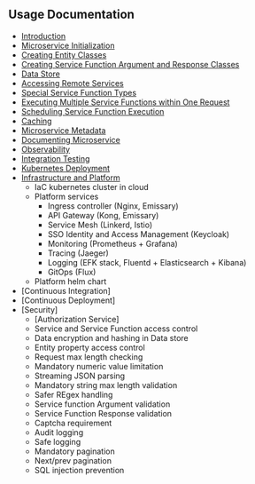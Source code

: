 ## Usage Documentation
- [Introduction](usage/INTRODUCTION.MD)
- [Microservice Initialization](usage/INITIALIZATION.MD)
- [Creating Entity Classes](usage/CREATING_ENTITY_CLASSES.MD)
- [Creating Service Function Argument and Response Classes](usage/ARGUMENT_RESPONSE_CLASSES.MD)
- [Data Store](usage/DATA_STORE.MD)
- [Accessing Remote Services](usage/REMOTE_SERVICE_ACCESS.MD)
- [Special Service Function Types](usage/SPECIAL_SERVICE_FUNCTION_TYPES)
- [Executing Multiple Service Functions within One Request](usage/MULTIPLE_SERVICE_FUNCTION_CALLS.MD)
- [Scheduling Service Function Execution](usage/SCHEDULING_SERVICE_FUNCTION_EXECUTION.MD)
- [Caching](usage/CACHING.MD)
- [Microservice Metadata](usage/MICROSERVICE_METADATA.MD)
- [Documenting Microservice](usage/DOCUMENTING_MICROSERVICE.MD)
- [Observability](usage/OBSERVABILITY.MD)
- [Integration Testing](usage/INTEGRATION_TESTING.MD)
- [Kubernetes Deployment](usage/KUBERNETES_DEPLOYMENT.MD)
- [Infrastructure and Platform](usage/INFRA_PLATFORM.MD)
  - IaC kubernetes cluster in cloud
  - Platform services
    - Ingress controller (Nginx, Emissary)
    - API Gateway (Kong, Emissary)
    - Service Mesh (Linkerd, Istio)
    - SSO Identity and Access Management (Keycloak)
    - Monitoring (Prometheus + Grafana)
    - Tracing (Jaeger)
    - Logging (EFK stack, Fluentd + Elasticsearch + Kibana)
    - GitOps (Flux)
  - Platform helm chart
- [Continuous Integration]
- [Continuous Deployment]
- [Security]
  - [Authorization Service]
  - Service and Service Function access control
  - Data encryption and hashing in Data store
  - Entity property access control
  - Request max length checking
  - Mandatory numeric value limitation
  - Streaming JSON parsing
  - Mandatory string max length validation
  - Safer REgex handling
  - Service function Argument validation
  - Service Function Response validation
  - Captcha requirement
  - Audit logging
  - Safe logging
  - Mandatory pagination
  - Next/prev pagination
  - SQL injection prevention

